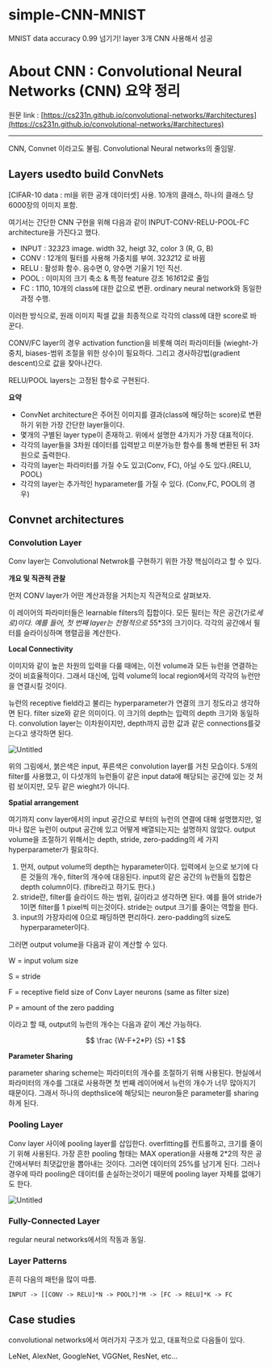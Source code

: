 # simple-CNN-MNIST

MNIST data accuracy 0.99 넘기기!
layer 3개 CNN 사용해서 성공

# About CNN : Convolutional Neural Networks (CNN) 요약 정리

원문 link : [https://cs231n.github.io/convolutional-networks/#architectures](https://cs231n.github.io/convolutional-networks/#architectures)

---

CNN, Convnet 이라고도 불림. Convolutional Neural networks의 줄임말.

## Layers usedto build ConvNets

[CIFAR-10 data : ml을 위한 공개 데이터셋] 사용. 10개의 클래스, 하나의 클래스 당 6000장의 이미지 포함.

여기서는 간단한 CNN 구현을 위해 다음과 같이 INPUT-CONV-RELU-POOL-FC architecture을 가진다고 했다.

-   INPUT : 32*32*3 image. width 32, heigt 32, color 3 (R, G, B)
-   CONV : 12개의 필터를 사용해 가중치를 부여. 32*32*12 로 바뀜
-   RELU : 활성화 함수. 음수면 0, 양수면 기울기 1인 직선.
-   POOL : 이미지의 크기 축소 & 특정 feature 강조 16*16*12로 줄임
-   FC : 1*1*10, 10개의 class에 대한 값으로 변환. ordinary neural network와 동일한 과정 수행.

이러한 방식으로, 원래 이미지 픽셀 값을 최종적으로 각각의 class에 대한 score로 바꾼다.

CONV/FC layer의 경우 activation function을 비롯해 여러 파라미터들 (wieght-가중치, biases-범위 조절을 위한 상수)이 필요하다. 그리고 경사하강법(gradient descent)으로 값을 찾아나간다.

RELU/POOL layers는 고정된 함수로 구현된다.

**요약**

-   ConvNet architecture은 주어진 이미지를 결과(class에 해당하는 score)로 변환하기 위한 가장 간단한 layer들이다.
-   몇개의 구별된 layer type이 존재하고. 위에서 설명한 4가지가 가장 대표적이다.
-   각각의 layer들을 3차원 데이터를 입력받고 미분가능한 함수를 통해 변환된 뒤 3차원으로 출력한다.
-   각각의 layer는 파라미터를 가질 수도 있고(Conv, FC), 아닐 수도 있다.(RELU, POOL)
-   각각의 layer는 추가적인 hyparameter를 가질 수 있다. (Conv,FC, POOL의 경우)

## Convnet architectures

### Convolution Layer

Conv layer는 Convolutional Netwrok를 구현하기 위한 가장 핵심이라고 할 수 있다.

**개요 및 직관적 관찰**

먼저 CONV layer가 어떤 계산과정을 거치는지 직관적으로 살펴보자.

이 레이어의 파라미터들은 learnable filters의 집합이다. 모든 필터는 작은 공간(가로*세로)이다. 예를 들어, 첫 번째 layer는 전형적으로 5*5\*3의 크기이다. 각각의 공간에서 필터를 슬라이싱하며 행렬곱을 계산한다.

**Local Connectivity**

이미지와 같이 높은 차원의 입력을 다룰 때에는, 이전 volume과 모든 뉴런을 연결하는 것이 비효율적이다. 그래서 대신에, 입력 volume의 local region에서의 각각의 뉴런만을 연결시킬 것이다.

뉴런의 receptive field라고 불리는 hyperparameter가 연결의 크기 정도라고 생각하면 된다. filter size와 같은 의미이다. 이 크기의 depth는 입력의 depth 크기와 동일하다. convolution layer는 이차원이지만, depth까지 곱한 값과 같은 connections를갖는다고 생각하면 된다.

![Untitled](https://s3-us-west-2.amazonaws.com/secure.notion-static.com/fcf8c914-d035-4667-8554-135642d335eb/Untitled.png)

위의 그림에서, 붉은색은 input, 푸른색은 convolution layer를 거친 모습이다. 5개의 filter를 사용했고, 이 다섯개의 뉴런들이 같은 input data에 해당되는 공간에 있는 것 처럼 보이지만, 모두 같은 wieght가 아니다.

**Spatial arrangement**

여기까지 conv layer에서의 input 공간으로 부터의 뉴런의 연결에 대해 설명했지만, 얼마나 많은 뉴런이 output 공간에 있고 어떻게 배열되는지는 설명하지 않았다. output volume을 조절하기 위해서는 depth, stride, zero-padding의 세 가지 hyperparameter가 필요하다.

1. 먼저, output volume의 depth는 hyparameter이다. 입력에서 눈으로 보기에 다른 것들의 개수, filter의 개수에 대응된다. input의 같은 공간의 뉴런들의 집합은 depth column이다. (fibre라고 하기도 한다.)
2. stride란, filter를 슬라이드 하는 범위, 길이라고 생각하면 된다. 예를 들어 stride가 1이면 filter를 1 pixel씩 미는것이다. stride는 output 크기를 줄이는 역할을 한다.
3. input의 가장자리에 0으로 패딩하면 편리하다. zero-padding의 size도 hyperparameter이다.

그러면 output volume을 다음과 같이 계산할 수 있다.

W = input volum size

S = stride

F = receptive field size of Conv Layer neurons (same as filter size)

P = amount of the zero padding

이라고 할 때, output의 뉴런의 개수는 다음과 같이 계산 가능하다.

$$
\frac {W-F+2*P} {S} +1
$$

**Parameter Sharing**

parameter sharing scheme는 파라미터의 개수를 조절하기 위해 사용된다. 현실에서 파라미터의 개수를 그대로 사용하면 첫 번째 레이어에서 뉴런의 개수가 너무 많아지기 때문이다. 그래서 하나의 depthslice에 해당되는 neuron들은 parameter를 sharing하게 된다.

### Pooling Layer

Conv layer 사이에 pooling layer를 삽입한다. overfitting를 컨트롤하고, 크기를 줄이기 위해 사용된다. 가장 흔한 pooling 형태는 MAX operation을 사용해 2\*2의 작은 공간에서부터 최댓값만을 뽑아내는 것이다. 그러면 데이터의 25%를 남기게 된다. 그러나 경우에 따라 pooling은 데이터를 손실하는것이기 때문에 pooling layer 자체를 없애기도 한다.

![Untitled](https://s3-us-west-2.amazonaws.com/secure.notion-static.com/12aacc07-d712-4455-abbb-cb7a9acc1e61/Untitled.png)

### Fully-Connected Layer

regular neural networks에서의 작동과 동일.

### **Layer Patterns**

흔히 다음의 패턴을 많이 따름.

`INPUT -> [[CONV -> RELU]*N -> POOL?]*M -> [FC -> RELU]*K -> FC`

## Case studies

convolutional networks에서 여러가지 구조가 있고, 대표적으로 다음들이 있다.

LeNet, AlexNet, GoogleNet, VGGNet, ResNet, etc…
